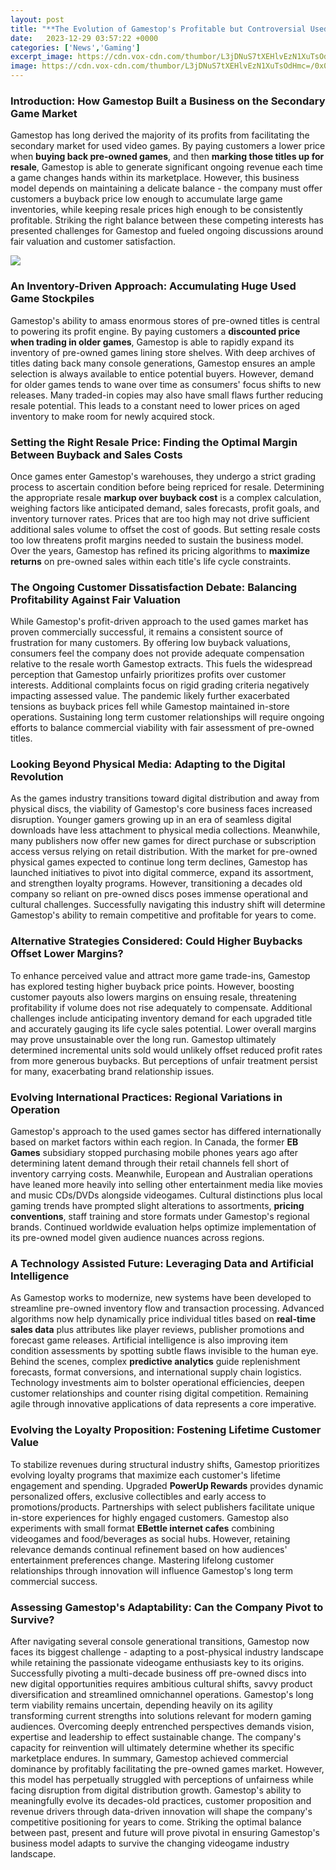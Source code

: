 ```yaml
---
layout: post
title: "**The Evolution of Gamestop's Profitable but Controversial Used Game Marketplace**"
date:   2023-12-29 03:57:22 +0000
categories: ['News','Gaming']
excerpt_image: https://cdn.vox-cdn.com/thumbor/L3jDNuS7tXEHlvEzN1XuTsOdHmc=/0x0:5050x3355/2120x1413/filters:focal(2121x1274:2929x2082)/cdn.vox-cdn.com/uploads/chorus_image/image/72106169/1237847338.0.jpg
image: https://cdn.vox-cdn.com/thumbor/L3jDNuS7tXEHlvEzN1XuTsOdHmc=/0x0:5050x3355/2120x1413/filters:focal(2121x1274:2929x2082)/cdn.vox-cdn.com/uploads/chorus_image/image/72106169/1237847338.0.jpg
---
```


### **Introduction: How Gamestop Built a Business on the Secondary Game Market**
Gamestop has long derived the majority of its profits from facilitating the secondary market for used video games. By paying customers a lower price when **buying back pre-owned games**, and then **marking those titles up for resale**, Gamestop is able to generate significant ongoing revenue each time a game changes hands within its marketplace. However, this business model depends on maintaining a delicate balance - the company must offer customers a buyback price low enough to accumulate large game inventories, while keeping resale prices high enough to be consistently profitable. Striking the right balance between these competing interests has presented challenges for Gamestop and fueled ongoing discussions around fair valuation and customer satisfaction.

![](https://cdn.vox-cdn.com/thumbor/L3jDNuS7tXEHlvEzN1XuTsOdHmc=/0x0:5050x3355/2120x1413/filters:focal(2121x1274:2929x2082)/cdn.vox-cdn.com/uploads/chorus_image/image/72106169/1237847338.0.jpg)
### **An Inventory-Driven Approach: Accumulating Huge Used Game Stockpiles**
Gamestop's ability to amass enormous stores of pre-owned titles is central to powering its profit engine. By paying customers a **discounted price when trading in older games**, Gamestop is able to rapidly expand its inventory of pre-owned games lining store shelves. With deep archives of titles dating back many console generations, Gamestop ensures an ample selection is always available to entice potential buyers. However, demand for older games tends to wane over time as consumers' focus shifts to new releases. Many traded-in copies may also have small flaws further reducing resale potential. This leads to a constant need to lower prices on aged inventory to make room for newly acquired stock.
### **Setting the Right Resale Price: Finding the Optimal Margin Between Buyback and Sales Costs**  
Once games enter Gamestop's warehouses, they undergo a strict grading process to ascertain condition before being repriced for resale. Determining the appropriate resale **markup over buyback cost** is a complex calculation, weighing factors like anticipated demand, sales forecasts, profit goals, and inventory turnover rates. Prices that are too high may not drive sufficient additional sales volume to offset the cost of goods. But setting resale costs too low threatens profit margins needed to sustain the business model. Over the years, Gamestop has refined its pricing algorithms to **maximize returns** on pre-owned sales within each title's life cycle constraints.
### **The Ongoing Customer Dissatisfaction Debate: Balancing Profitability Against Fair Valuation**
While Gamestop's profit-driven approach to the used games market has proven commercially successful, it remains a consistent source of frustration for many customers. By offering low buyback valuations, consumers feel the company does not provide adequate compensation relative to the resale worth Gamestop extracts. This fuels the widespread perception that Gamestop unfairly prioritizes profits over customer interests. Additional complaints focus on rigid grading criteria negatively impacting assessed value. The pandemic likely further exacerbated tensions as buyback prices fell while Gamestop maintained in-store operations. Sustaining long term customer relationships will require ongoing efforts to balance commercial viability with fair assessment of pre-owned titles. 
### **Looking Beyond Physical Media: Adapting to the Digital Revolution**
As the games industry transitions toward digital distribution and away from physical discs, the viability of Gamestop's core business faces increased disruption. Younger gamers growing up in an era of seamless digital downloads have less attachment to physical media collections. Meanwhile, many publishers now offer new games for direct purchase or subscription access versus relying on retail distribution. With the market for pre-owned physical games expected to continue long term declines, Gamestop has launched initiatives to pivot into digital commerce, expand its assortment, and strengthen loyalty programs. However, transitioning a decades old company so reliant on pre-owned discs poses immense operational and cultural challenges. Successfully navigating this industry shift will determine Gamestop's ability to remain competitive and profitable for years to come.
### **Alternative Strategies Considered: Could Higher Buybacks Offset Lower Margins?**  
To enhance perceived value and attract more game trade-ins, Gamestop has explored testing higher buyback price points. However, boosting customer payouts also lowers margins on ensuing resale, threatening profitability if volume does not rise adequately to compensate. Additional challenges include anticipating inventory demand for each upgraded title and accurately gauging its life cycle sales potential. Lower overall margins may prove unsustainable over the long run. Gamestop ultimately determined incremental units sold would unlikely offset reduced profit rates from more generous buybacks. But perceptions of unfair treatment persist for many, exacerbating brand relationship issues. 
### **Evolving International Practices: Regional Variations in Operation**
Gamestop's approach to the used games sector has differed internationally based on market factors within each region. In Canada, the former **EB Games** subsidiary stopped purchasing mobile phones years ago after determining latent demand through their retail channels fell short of inventory carrying costs. Meanwhile, European and Australian operations have leaned more heavily into selling other entertainment media like movies and music CDs/DVDs alongside videogames. Cultural distinctions plus local gaming trends have prompted slight alterations to assortments, **pricing conventions**, staff training and store formats under Gamestop's regional brands. Continued worldwide evaluation helps optimize implementation of its pre-owned model given audience nuances across regions.
### **A Technology Assisted Future: Leveraging Data and Artificial Intelligence**  
As Gamestop works to modernize, new systems have been developed to streamline pre-owned inventory flow and transaction processing. Advanced algorithms now help dynamically price individual titles based on **real-time sales data** plus attributes like player reviews, publisher promotions and forecast game releases. Artificial intelligence is also improving item condition assessments by spotting subtle flaws invisible to the human eye. Behind the scenes, complex **predictive analytics** guide replenishment forecasts, format conversions, and international supply chain logistics. Technology investments aim to bolster operational efficiencies, deepen customer relationships and counter rising digital competition. Remaining agile through innovative applications of data represents a core imperative.
### **Evolving the Loyalty Proposition: Fostening Lifetime Customer Value**
To stabilize revenues during structural industry shifts, Gamestop prioritizes evolving loyalty programs that maximize each customer's lifetime engagement and spending. Upgraded **PowerUp Rewards** provides dynamic personalized offers, exclusive collectibles and early access to promotions/products. Partnerships with select publishers facilitate unique in-store experiences for highly engaged customers. Gamestop also experiments with small format **EBettle internet cafes** combining videogames and food/beverages as social hubs. However, retaining relevance demands continual refinement based on how audiences' entertainment preferences change. Mastering lifelong customer relationships through innovation will influence Gamestop's long term commercial success.
### **Assessing Gamestop's Adaptability: Can the Company Pivot to Survive?**
After navigating several console generational transitions, Gamestop now faces its biggest challenge - adapting to a post-physical industry landscape while retaining the passionate videogame enthusiasts key to its origins. Successfully pivoting a multi-decade business off pre-owned discs into new digital opportunities requires ambitious cultural shifts, savvy product diversification and streamlined omnichannel operations. Gamestop's long term viability remains uncertain, depending heavily on its agility transforming current strengths into solutions relevant for modern gaming audiences. Overcoming deeply entrenched perspectives demands vision, expertise and leadership to effect sustainable change. The company's capacity for reinvention will ultimately determine whether its specific marketplace endures.
In summary, Gamestop achieved commercial dominance by profitably facilitating the pre-owned games market. However, this model has perpetually struggled with perceptions of unfairness while facing disruption from digital distribution growth. Gamestop's ability to meaningfully evolve its decades-old practices, customer proposition and revenue drivers through data-driven innovation will shape the company's competitive positioning for years to come. Striking the optimal balance between past, present and future will prove pivotal in ensuring Gamestop's business model adapts to survive the changing videogame industry landscape.